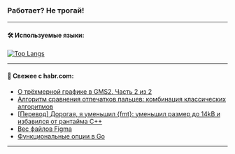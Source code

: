 ### Работает? Не трогай!

---
<!--
#### 🛠️ Technical stack:

![Java](https://img.shields.io/badge/Java-informational?logo=Oracle&style=flat&logoColor=white&color=FF4500)
![Kotlin](https://img.shields.io/badge/Kotlin-informational?logo=Kotlin&style=flat&logoColor=white&color=774D97)
![TS](https://img.shields.io/badge/TypeScript-informational?logo=typeScript&style=flat&logoColor=black&color=017acc)
![Python](https://img.shields.io/badge/Python-informational?logo=Python&style=flat&logoColor=black&color=ffdd54) <br>
![Spring](https://img.shields.io/badge/Spring-informational?logo=Spring&style=flat&logoColor=white&color=6DB33F) 
![SpringBoot](https://img.shields.io/badge/SpringBoot-informational?logo=SpringBoot&style=flat&logoColor=white&color=6DB33F)
![Nest](https://img.shields.io/badge/NestJS-informational?logo=NestJS&style=flat&logoColor=white&color=E0234E) 
![NodeJS](https://img.shields.io/badge/NodeJS-informational?logo=node.js&style=flat&logoColor=white&color=70A760)<br>
![PostgreSQL](https://img.shields.io/badge/PostgreSQL-informational?logo=PostgreSQL&style=flat&logoColor=white&color=DAA520)
![MongoDB](https://img.shields.io/badge/MongoDB-informational?logo=MongoDB&style=flat&logoColor=white&color=870000)
![Apache](https://img.shields.io/badge/Apache-informational?logo=apache&style=flat&logoColor=white&color=f74e28)

___ 
-->

#### 🛠️ Используемые языки:

[![Top Langs](https://github-readme-stats-u2qms2cxw-advtsettinggmailcoms-projects.vercel.app/api/top-langs/?username=zloylis&langs_count=10&hide_title=true&title_color=e6edf3&size_weight=0.5&count_weight=0.5&layout=compact&hide_progress=true&hide_border=true&theme=dracula)](https://github.com/zloylis)

<!---


####  :octocat:&nbsp;&nbsp; Статистика:

![GitHub stats](https://github-readme-stats-u2qms2cxw-advtsettinggmailcoms-projects.vercel.app/api?username=zloylis&show_icons=true&hide_border=true&theme=dracula&title_color=e6edf3&include_all_commits=true&count_private=true&hide_rank=false&hide_title=true&rank_icon=github)
-->
---

#### 💬 Свежее с habr.com:

<!-- BLOG-POST-LIST:START -->
- [О трёхмерной графике в GMS2. Часть 2 из 2](https://habr.com/ru/articles/842626/?utm_source=habrahabr&utm_medium=rss&utm_campaign=842626)
- [Алгоритм сравнения отпечатков пальцев: комбинация классических алгоритмов](https://habr.com/ru/companies/samsung/articles/842578/?utm_source=habrahabr&utm_medium=rss&utm_campaign=842578)
- [[Перевод] Дорогая, я уменьшил {fmt}: уменьшил размер до 14kB и избавился от рантайма C++](https://habr.com/ru/companies/beget/articles/842566/?utm_source=habrahabr&utm_medium=rss&utm_campaign=842566)
- [Вес файлов Figma](https://habr.com/ru/articles/842132/?utm_source=habrahabr&utm_medium=rss&utm_campaign=842132)
- [Функциональные опции в Go](https://habr.com/ru/articles/842594/?utm_source=habrahabr&utm_medium=rss&utm_campaign=842594)
<!-- BLOG-POST-LIST:END -->

---
